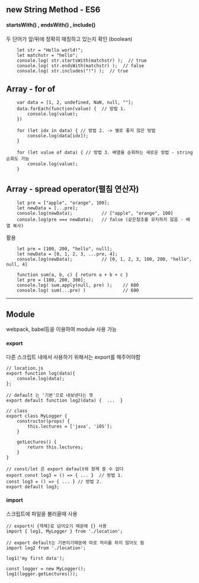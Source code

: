 ## new String Method - ES6
#### startsWith() , endsWith() , include()
두 단어가 앞/뒤에 정확히 매칭하고 있는지 확인 (boolean)
```
    let str = "Hello world!";
    let matchstr = "hello";
    console.log( str.startsWith(matchstr) );  // true
    console.log( str.endsWith(matchstr) );  // false
    console.log( str.includes("!") );  // true
```

## Array - for of

```
    var data = [1, 2, undefined, NaN, null, ""];
    data.forEach(function(value) {  // 방법 1.
        console.log(value);
    })
    
    for (let idx in data) { // 방법 2. -> 별로 좋지 않은 방법
        console.log(data[idx]);
    }
    
    for (let value of data) { // 방법 3. 배열을 순회하는 새로운 방법 - string 순회도 가능
        console.log(value);
    }
```

## Array - spread operator(펼침 연산자)
```
    let pre = ["apple", "orange", 100];
    let newData = [...pre];
    console.log(newData);           // ["apple", "orange", 100]
    console.log(pre === newData);   // false (같은참조를 유지하지 않음 - 배열 복사)
```
활용
```
    let pre = [100, 200, "hello", null];
    let newData = [0, 1, 2, 3, ...pre, 4];
    console.log(newData);           // [0, 1, 2, 3, 100, 200, "hello", null, 4]
```

```
    function sum(a, b, c) { return a + b + c }
    let pre = [100, 200, 300];
    console.log( sum.apply(null, pre) );    // 600
    console.log( sum(...pre) )              // 600
```

------
## Module
webpack, babel등을 이용하여 module 사용 가능

#### export
다른 스크립트 내에서 사용하기 위해서는 export를 해주어야함
```
// location.js
export function log(data){
    console.log(data);
};

// default 는 '기본'으로 내보낸다는 뜻
export default function log2(data) {  ...  }

// class
export class MyLogger {
    constructor(props) {
        this.lectures = ['java', 'iOS'];
    }
    
    getLectures() {
        return this.lectures;
    }
}

// const/let 은 export default와 함께 쓸 수 없다
export const log3 = () => { ... }  // 방법 1.
const log3 = () => { ... } // 방법 2.
export default log3;

```
    
#### import
스크립트에 파일을 불러올때 사용
```
// export시 {객체}로 넘어오기 때문에 {} 사용 
import { log1, MyLogger } from './location';

// export default는 기본이기때문에 따로 처리를 하지 않아도 됨
import log2 from './location';

log1('my first data');

const logger = new MyLogger();
log1(logger.getLectures());
```
    







